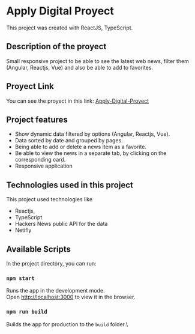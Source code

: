 # Apply Digital Proyect

This project was created with ReactJS, TypeScript.

## Description of the proyect

Small responsive project to be able to see the latest web news, filter them (Angular, Reactjs, Vue) and also be able to add to favorites.

## Proyect Link

You can see the proyect in this link: [Apply-Digital-Proyect](https://frolicking-pothos-95429c.netlify.app/)

## Project features

- Show dynamic data filtered by options (Angular, Reactjs, Vue).
- Data sorted by date and grouped by pages.
- Being able to add or delete a news item as a favorite.
- Be able to view the news in a separate tab, by clicking on the corresponding card.
- Responsive application

## Technologies used in this project

This project used technologies like 
- Reactjs, 
- TypeScript 
- Hackers News public API for the data
- Netifly

## Available Scripts

In the project directory, you can run:

### `npm start`

Runs the app in the development mode.\
Open [http://localhost:3000](http://localhost:3000) to view it in the browser.

### `npm run build`

Builds the app for production to the `build` folder.\